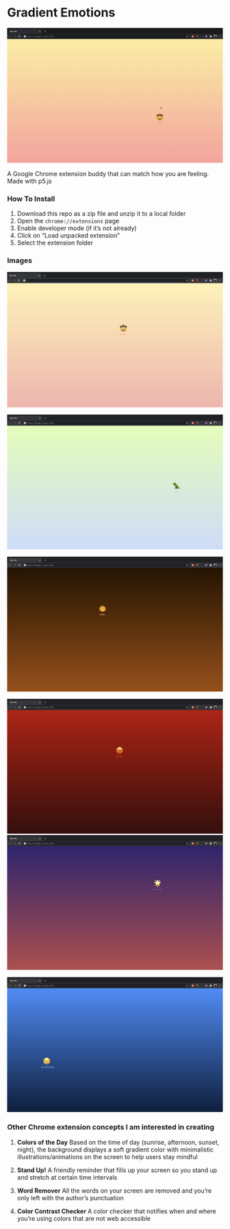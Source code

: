 # Gradient Emotions
![demo](https://github.com/eujue/iml300/blob/master/Reimagining-The-Web/asset/demo.gif)

A Google Chrome extension buddy that can match how you are feeling. Made with p5.js


### How To Install

1. Download this repo as a zip file and unzip it to a local folder
2. Open the `chrome://extensions` page
3. Enable developer mode (if it’s not already)
4. Click on “Load unpacked extension”
5. Select the extension folder

### Images
![demo1](https://github.com/eujue/iml300/blob/master/Reimagining-The-Web/asset/demo1.png)

![demo2](https://github.com/eujue/iml300/blob/master/Reimagining-The-Web/asset/demo2.png)

![demo3](https://github.com/eujue/iml300/blob/master/Reimagining-The-Web/asset/demo3.png)

![demo4](https://github.com/eujue/iml300/blob/master/Reimagining-The-Web/asset/demo4.png)
![demo5](https://github.com/eujue/iml300/blob/master/Reimagining-The-Web/asset/demo5.png)

![demo6](https://github.com/eujue/iml300/blob/master/Reimagining-The-Web/asset/demo6.png)

### Other Chrome extension concepts I am interested in creating
1. **Colors of the Day**
Based on the time of day (sunrise, afternoon, sunset, night), the background displays a soft gradient color with minimalistic illustrations/animations on the screen to help users stay mindful

2. **Stand Up!**
A friendly reminder that fills up your screen so you stand up and stretch at certain time intervals

3. **Word Remover**
All the words on your screen are removed and you’re only left with the author’s punctuation

4. **Color Contrast Checker**
A color checker that notifies when and where you’re using colors that are not web accessible 